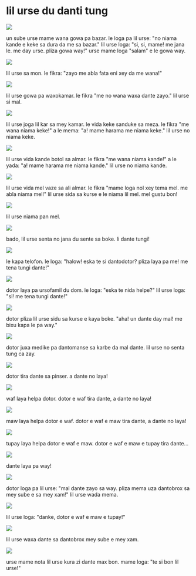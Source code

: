 # lil urse du danti tung

![](http://www.pandunia.info/grafe/urse_dante/urse_01.png)

un sube urse mame wana gowa pa bazar.
le loga pa lil urse: "no niama kande e keke sa dura da me sa bazar."
lil urse loga: "si, si, mame! me jana le. me day urse. pliza gowa way!"
urse mame loga "salam" e le gowa way.

![](http://www.pandunia.info/grafe/urse_dante/urse_02.png)

lil urse sa mon. le fikra: "zayo me abla fata eni xey da me wana!"

![](http://www.pandunia.info/grafe/urse_dante/urse_03.png)

lil urse gowa pa waxokamar.
le fikra "me no wana waxa dante zayo."
lil urse si mal.

![](http://www.pandunia.info/grafe/urse_dante/urse_04.png)

lil urse joga lil kar sa mey kamar.
le vida keke sanduke sa meza.
le fikra "me wana niama keke!" a le mema: "a! mame harama me niama keke."
lil urse no niama keke.

![](http://www.pandunia.info/grafe/urse_dante/urse_05.png)

lil urse vida kande botol sa almar. le fikra "me wana niama kande!"
a le yada: "a! mame harama me niama kande." lil urse no niama kande.

![](http://www.pandunia.info/grafe/urse_dante/urse_06.png)

lil urse vida mel vaze sa ali almar. le fikra
"mame loga nol xey tema mel. me abla niama mel!"
lil urse sida sa kurse e le niama lil mel. mel gustu bon!

![](http://www.pandunia.info/grafe/urse_dante/urse_07.png)

lil urse niama pan mel.

![](http://www.pandunia.info/grafe/urse_dante/urse_08.png)

bado, lil urse senta no jana du sente sa boke. li dante tungi!

![](http://www.pandunia.info/grafe/urse_dante/urse_09.png)

le kapa telofon. le loga: "halow! eska te si dantodotor? pliza laya pa me! me tena tungi dante!"

![](http://www.pandunia.info/grafe/urse_dante/urse_10.png)

dotor laya pa ursofamil du dom.
le loga: "eska te nida helpe?"
lil urse loga: "si! me tena tungi dante!"

![](http://www.pandunia.info/grafe/urse_dante/urse_11.png)

dotor pliza lil urse sidu sa kurse e kaya boke.
"aha! un dante day mal! me bixu kapa le pa way."

![](http://www.pandunia.info/grafe/urse_dante/urse_12.png)

dotor juxa medike pa dantomanse sa karbe da mal dante.
lil urse no senta tung ca zay.

![](http://www.pandunia.info/grafe/urse_dante/urse_13.png)

dotor tira dante sa pinser.
a dante no laya!

![](http://www.pandunia.info/grafe/urse_dante/urse_14.png)

waf laya helpa dotor.
dotor e waf tira dante, a dante no laya!

![](http://www.pandunia.info/grafe/urse_dante/urse_15.png)

maw laya helpa dotor e waf.
dotor e waf e maw tira dante, a dante no laya!

![](http://www.pandunia.info/grafe/urse_dante/urse_16.png)

tupay laya helpa dotor e waf e maw. dotor e waf e maw e tupay tira dante...

![](http://www.pandunia.info/grafe/urse_dante/urse_17.png)

dante laya pa way!

![](http://www.pandunia.info/grafe/urse_dante/urse_18.png)

dotor loga pa lil urse: "mal dante zayo sa way.
pliza mema uza dantobrox sa mey sube e sa mey xam!"
lil urse wada mema.

![](http://www.pandunia.info/grafe/urse_dante/urse_19.png)

lil urse loga: "danke, dotor e waf e maw e tupay!"

![](http://www.pandunia.info/grafe/urse_dante/urse_20.png)

lil urse waxa dante sa dantobrox mey sube e mey xam.

![](http://www.pandunia.info/grafe/urse_dante/urse_21.png)

urse mame nota lil urse kura zi dante max bon.
mame loga: "te si bon lil urse!"

